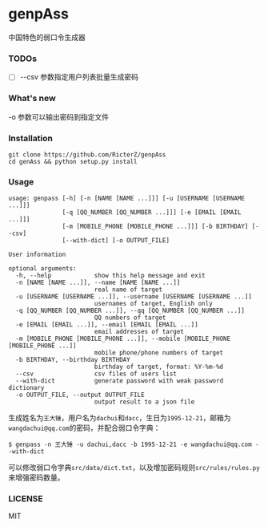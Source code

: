 # genpAss
中国特色的弱口令生成器

### TODOs
+ [ ] --csv 参数指定用户列表批量生成密码

### What's new
-o 参数可以输出密码到指定文件

### Installation

    git clone https://github.com/RicterZ/genpAss
    cd genAss && python setup.py install

### Usage

    usage: genpass [-h] [-n [NAME [NAME ...]]] [-u [USERNAME [USERNAME ...]]]
                   [-q [QQ_NUMBER [QQ_NUMBER ...]]] [-e [EMAIL [EMAIL ...]]]
                   [-m [MOBILE_PHONE [MOBILE_PHONE ...]]] [-b BIRTHDAY] [--csv]
                   [--with-dict] [-o OUTPUT_FILE]

    User information

    optional arguments:
      -h, --help            show this help message and exit
      -n [NAME [NAME ...]], --name [NAME [NAME ...]]
                            real name of target
      -u [USERNAME [USERNAME ...]], --username [USERNAME [USERNAME ...]]
                            usernames of target, English only
      -q [QQ_NUMBER [QQ_NUMBER ...]], --qq [QQ_NUMBER [QQ_NUMBER ...]]
                            QQ numbers of target
      -e [EMAIL [EMAIL ...]], --email [EMAIL [EMAIL ...]]
                            email addresses of target
      -m [MOBILE_PHONE [MOBILE_PHONE ...]], --mobile [MOBILE_PHONE [MOBILE_PHONE ...]]
                            mobile phone/phone numbers of target
      -b BIRTHDAY, --birthday BIRTHDAY
                            birthday of target, format: %Y-%m-%d
      --csv                 csv files of users list
      --with-dict           generate password with weak password dictionary
      -o OUTPUT_FILE, --output OUTPUT_FILE
                            output result to a json file


生成姓名为`王大锤`，用户名为`dachui`和`dacc`，生日为`1995-12-21`，邮箱为`wangdachui@qq.com`的密码，并配合弱口令字典：

    $ genpass -n 王大锤 -u dachui,dacc -b 1995-12-21 -e wangdachui@qq.com --with-dict

可以修改弱口令字典`src/data/dict.txt`，以及增加密码规则`src/rules/rules.py`来增强密码数量。


### LICENSE
MIT
